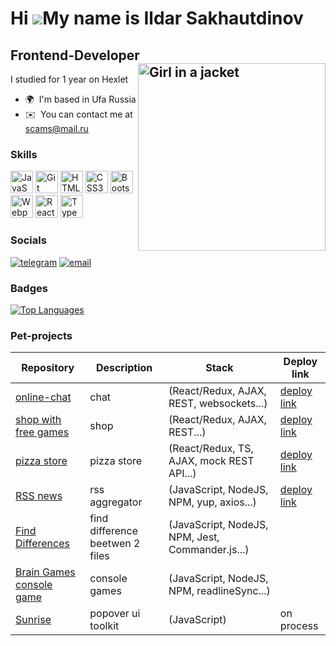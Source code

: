 Hi ![](https://user-images.githubusercontent.com/18350557/176309783-0785949b-9127-417c-8b55-ab5a4333674e.gif)My name is Ildar Sakhautdinov
==========================================================================================================================================

Frontend-Developer <img align="right" src="https://media0.giphy.com/media/v1.Y2lkPTc5MGI3NjExdDlyMTBlNTVybWMzdWZ5a3Q0YWc4NmdkbXQzb3NydWlyNGF1YXlmbSZlcD12MV9pbnRlcm5hbF9naWZfYnlfaWQmY3Q9Zw/JIX9t2j0ZTN9S/giphy.gif" alt="Girl in a jacket" style="width:300px;height:300px;">
------------------

I studied for 1 year on Hexlet

* 🌍  I'm based in Ufa Russia
* ✉️  You can contact me at [scams@mail.ru](mailto:scams@mail.ru)

### Skills


<p align="left">
<a href="https://developer.mozilla.org/en-US/docs/Web/JavaScript" target="_blank" rel="noreferrer"><img src="https://raw.githubusercontent.com/danielcranney/readme-generator/main/public/icons/skills/javascript-colored.svg" width="36" height="36" alt="JavaScript" /></a>
<a href="https://git-scm.com/" target="_blank" rel="noreferrer"><img src="https://raw.githubusercontent.com/danielcranney/readme-generator/main/public/icons/skills/git-colored.svg" width="36" height="36" alt="Git" /></a>
<a href="https://developer.mozilla.org/en-US/docs/Glossary/HTML5" target="_blank" rel="noreferrer"><img src="https://raw.githubusercontent.com/danielcranney/readme-generator/main/public/icons/skills/html5-colored.svg" width="36" height="36" alt="HTML5" /></a>
<a href="https://www.w3.org/TR/CSS/#css" target="_blank" rel="noreferrer"><img src="https://raw.githubusercontent.com/danielcranney/readme-generator/main/public/icons/skills/css3-colored.svg" width="36" height="36" alt="CSS3" /></a>
<a href="https://getbootstrap.com/" target="_blank" rel="noreferrer"><img src="https://raw.githubusercontent.com/danielcranney/readme-generator/main/public/icons/skills/bootstrap-colored.svg" width="36" height="36" alt="Bootstrap" /></a>
<a href="https://webpack.js.org/" target="_blank" rel="noreferrer"><img src="https://raw.githubusercontent.com/danielcranney/readme-generator/main/public/icons/skills/webpack-colored.svg" width="36" height="36" alt="Webpack" /></a>
<a href="https://reactjs.org/" target="_blank" rel="noreferrer"><img src="https://raw.githubusercontent.com/danielcranney/readme-generator/main/public/icons/skills/react-colored.svg" width="36" height="36" alt="React" /></a>
<a href="https://www.typescriptlang.org/" target="_blank" rel="noreferrer"><img src="https://raw.githubusercontent.com/danielcranney/readme-generator/main/public/icons/skills/typescript-colored.svg" width="36" height="36" alt="TypeScript" /></a>
</p>


### Socials

[![telegram](https://img.shields.io/badge/-telegram-0088cc?style=flat&logo=telegram&logoColor=white)](https://t.me/geophyzik)
[![email](https://img.shields.io/badge/-Email-c14438?style=flat&logo=Gmail&logoColor=white)](mailto:scams@mail.ru)

### Badges

<a href="https://github.com/geophyzik" align="left"><img src="https://github-readme-stats.vercel.app/api/top-langs/?username=geophyzik&langs_count=10&title_color=0891b2&text_color=ffffff&icon_color=0891b2&bg_color=1c1917&hide_border=true&locale=en&custom_title=Top%20%Languages" alt="Top Languages" /></a>

### Pet-projects

| Repository |  Description |  Stack | Deploy link |
| -- | -- | -- | -- |
| [online-chat](https://github.com/geophyzik/frontend-project-12) | chat |(React/Redux, AJAX, REST, websockets...) |[deploy link](https://frontend-project-12-production-48af.up.railway.app/login)|
| [shop with free games](https://github.com/geophyzik/game-shop) | shop | (React/Redux, AJAX, REST...) | [deploy link](https://game-shop-avito-2023.vercel.app/)|
| [pizza store](https://github.com/geophyzik/pizza-store) | pizza store | (React/Redux, TS, AJAX, mock REST API...) | [deploy link](https://pizza-store-lovat.vercel.app/)|
| [RSS news](https://github.com/geophyzik/frontend-project-11) | rss aggregator | (JavaScript, NodeJS, NPM, yup, axios...) | [deploy link](https://frontend-project-11-iota.vercel.app/)|
| [Find Differences](https://github.com/geophyzik/frontend-project-46) | find difference beetwen 2 files | (JavaScript, NodeJS, NPM, Jest, Commander.js...)|
| [Brain Games console game](https://github.com/geophyzik/frontend-project-44) | console games | (JavaScript, NodeJS, NPM, readlineSync...)|
| [Sunrise](https://github.com/geophyzik/sunrise)| popover ui toolkit | (JavaScript) |  on process|
